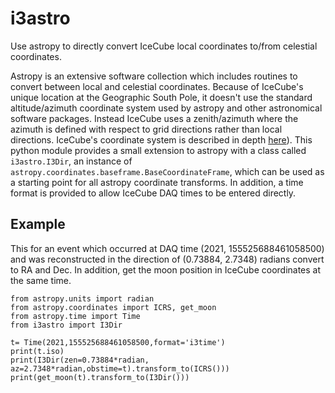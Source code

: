 # i3astro

Use astropy to directly convert IceCube local coordinates to/from celestial coordinates.

Astropy is an extensive software collection which includes routines to convert between local and celestial coordinates.
Because of IceCube's unique location at the Geographic South Pole, it doesn't use the standard altitude/azimuth
coordinate system used by astropy and other astronomical software packages.
Instead IceCube uses a zenith/azimuth where the azimuth is defined with respect to grid directions rather than local directions.
IceCube's coordinate system is described in depth [here](https://docs.icecube.aq/icetray/main/projects/dataclasses/coordinates.html)).
This python module provides a small extension to astropy with a class called `i3astro.I3Dir`, an instance of
`astropy.coordinates.baseframe.BaseCoordinateFrame`, which can be used as a starting point for all astropy coordinate transforms.
In addition, a time format is provided to allow IceCube DAQ times to be entered directly.

## Example

This for an event which occurred at DAQ time (2021, 155525688461058500) and was reconstructed in the direction of (0.73884, 2.7348) radians convert to RA and Dec.
In addition, get the moon position in IceCube coordinates at the same time.

    from astropy.units import radian
    from astropy.coordinates import ICRS, get_moon
    from astropy.time import Time
    from i3astro import I3Dir

    t= Time(2021,155525688461058500,format='i3time')
    print(t.iso)
    print(I3Dir(zen=0.73884*radian, az=2.7348*radian,obstime=t).transform_to(ICRS()))
    print(get_moon(t).transform_to(I3Dir()))
